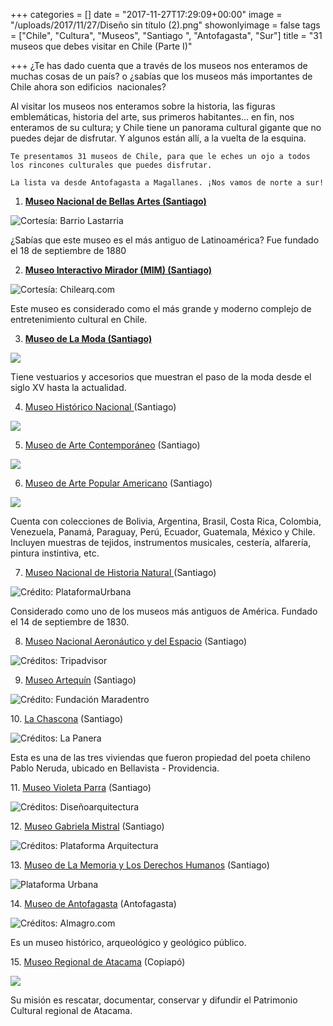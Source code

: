 +++
categories = []
date = "2017-11-27T17:29:09+00:00"
image = "/uploads/2017/11/27/Diseño sin título (2).png"
showonlyimage = false
tags = ["Chile", "Cultura", "Museos", "Santiago ", "Antofagasta", "Sur"]
title = "31 museos que debes visitar en Chile (Parte I)"

+++
¿Te has dado cuenta que a través de los museos nos enteramos de muchas cosas de un país? o ¿sabías que los museos más importantes de Chile ahora son edificios  nacionales?

Al visitar los museos nos enteramos sobre la historia, las figuras emblemáticas, historia del arte, sus primeros habitantes... en fin, nos enteramos de su cultura; y Chile tiene un panorama cultural gigante que no puedes dejar de disfrutar. Y algunos están allí, a la vuelta de la esquina.

    Te presentamos 31 museos de Chile, para que le eches un ojo a todos los rincones culturales que puedes disfrutar.
    
    La lista va desde Antofagasta a Magallanes. ¡Nos vamos de norte a sur! 

1. [**Museo Nacional de Bellas Artes (Santiago)**](https://www.google.cl/url?sa=t&rct=j&q=&esrc=s&source=web&cd=8&cad=rja&uact=8&ved=0ahUKEwig78jEzd_XAhVHIpAKHQ1kATQQFgg6MAc&url=https%3A%2F%2Fes.wikipedia.org%2Fwiki%2FMuseo_Nacional_de_Bellas_Artes_(Chile)&usg=AOvVaw0xjDZWtPH6kjS14nivZVHk)

![](/uploads/2017/11/27/museo_nacional_bellas_artes_mnba_barrio_lastarria_foto_1.jpg "Cortesía: Barrio Lastarria")

¿Sabías que este museo es el más antiguo de Latinoamérica? Fue fundado el 18 de septiembre de 1880

2. [**Museo Interactivo Mirador (MIM) (Santiago)**](https://es.wikipedia.org/wiki/Museo_Interactivo_Mirador)

![Cortesía: Chilearq.com](/uploads/2017/11/27/2007-12-01624_144.jpg "Cortesía: Chilearq.com")

Este museo es considerado como el más grande y moderno complejo de entretenimiento cultural en Chile.

3. [**Museo de La Moda (Santiago)**](https://es.wikipedia.org/wiki/Museo_de_la_Moda_(Santiago_de_Chile))

![](/uploads/2017/11/27/museo-de-la-moda-2.jpg)

Tiene vestuarios y accesorios que muestran el paso de la moda desde el siglo XV hasta la actualidad.

4. [Museo Histórico Nacional ](https://es.wikipedia.org/wiki/Museo_Hist%C3%B3rico_Nacional_(Chile))(Santiago)

![](/uploads/2017/11/27/articles-10970_imagen_02.jpg)

5. [Museo de Arte Contemporáneo](https://es.wikipedia.org/wiki/Museo_de_Arte_Contempor%C3%A1neo_de_Santiago) (Santiago)

![](/uploads/2017/11/27/mac_museo_arte_contemporaneo_barrio_lastarria_foto_1.jpg)

6. [Museo de Arte Popular Americano](https://es.wikipedia.org/wiki/Museo_de_Arte_Popular_Americano) (Santiago)

![](/uploads/2017/11/27/15.jpg)

Cuenta con colecciones de Bolivia, Argentina, Brasil, Costa Rica, Colombia, Venezuela, Panamá, Paraguay, Perú, Ecuador, Guatemala, México y Chile. Incluyen muestras de tejidos, instrumentos musicales, cestería, alfarería, pintura instintiva, etc.

7. [Museo Nacional de Historia Natural ](https://es.wikipedia.org/wiki/Museo_Nacional_de_Historia_Natural_de_Chile)(Santiago)

![Crédito: PlataformaUrbana](/uploads/2017/11/27/1305218096_copia_de_museonac2-528x310.jpg)

Considerado como uno de los museos más antiguos de América. Fundado el 14 de septiembre de 1830.

8. [Museo Nacional Aeronáutico y del Espacio](https://www.google.cl/url?sa=t&rct=j&q=&esrc=s&source=web&cd=8&cad=rja&uact=8&ved=0ahUKEwjEhbDrzt_XAhWDFZAKHd3WD4IQFgg5MAc&url=https%3A%2F%2Fes.wikipedia.org%2Fwiki%2FMuseo_Nacional_Aeron%25C3%25A1utico_y_del_Espacio&usg=AOvVaw0ZoE2mZVX7XN39TdiK5Esy) (Santiago)

![](/uploads/2017/11/27/museo-nacional-aeronautico.jpg "Créditos: Tripadvisor")

9. [Museo Artequín](https://es.wikipedia.org/wiki/Museo_Artequin) (Santiago)

![](/uploads/2017/11/27/pabellon-paris-min.jpg "Crédito: Fundación Maradentro")

10\. [La Chascona](https://es.wikipedia.org/wiki/La_Chascona) (Santiago)

![](/uploads/2017/11/27/76NerudaLaChascona.jpg "Créditos: La Panera")

Esta es una de las tres viviendas que fueron propiedad del poeta chileno Pablo Neruda, ubicado en Bellavista - Providencia.

11\. [Museo Violeta Parra](https://es.wikipedia.org/wiki/Museo_Violeta_Parra) (Santiago)

![](/uploads/2017/11/27/disenoarquitectura.cl-Museo-Violeta-Parra-Undurraga-Deves-foto03.jpg "Créditos: Diseñoarquitectura")

12\. [Museo Gabriela Mistral](https://es.wikipedia.org/wiki/Museo_Gabriela_Mistral) (Santiago)

![](/uploads/2017/11/27/1200px-Centro_cultural_Gabriela_Mistral_23_4.JPG "Créditos: Plataforma Arquitectura")

13\. [Museo de La Memoria y Los Derechos Humanos](https://es.wikipedia.org/wiki/Museo_de_la_Memoria_y_los_Derechos_Humanos) (Santiago)

![](/uploads/2017/11/27/museo-de-la-memoria-y-los-derechos-humanos-foto-por-nico-saieh-2.jpg "Plataforma Urbana")

14\. [Museo de Antofagasta](https://es.wikipedia.org/wiki/Museo_de_Antofagasta) (Antofagasta)

![](/uploads/2017/11/27/museo-antofagasta-01-530x340.jpg "Créditos: Almagro.com")

Es un museo histórico, arqueológico y geológico público.

15\. [Museo Regional de Atacama](https://es.wikipedia.org/wiki/Museo_Regional_de_Atacama) (Copiapó)

![](/uploads/2017/11/27/Museo_Regional_de_Atacama.jpg)

Su misión es rescatar, documentar, conservar y difundir el Patrimonio Cultural regional de Atacama.